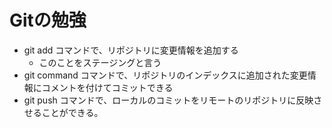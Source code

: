 # Gitの勉強
- git add コマンドで、リポジトリに変更情報を追加する
	- このことをステージングと言う
- git command コマンドで、リポジトリのインデックスに追加された変更情報にコメントを付けてコミットできる
- git push コマンドで、ローカルのコミットをリモートのリポジトリに反映させることができる。
